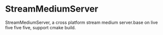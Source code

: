 # StreamMediumServer
StreamMediumServer, a cross platform stream medium server.base on live five five five, support cmake build.
